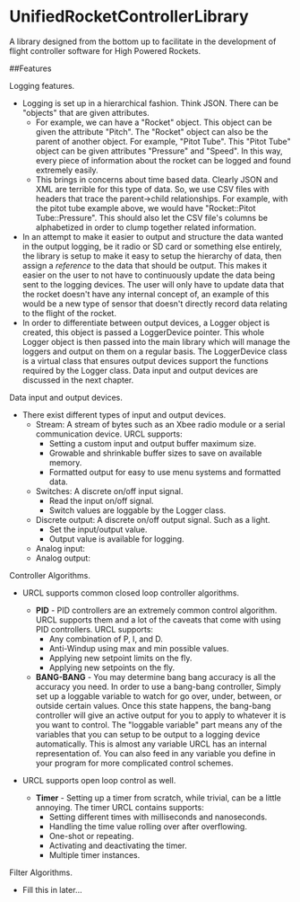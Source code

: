 # UnifiedRocketControllerLibrary
A library designed from the bottom up to facilitate in the development of flight controller software for High Powered Rockets.

##Features

Logging features. 
* Logging is set up in a hierarchical fashion. Think JSON. There can be "objects" that are given attributes. 
  * For example, we can have a "Rocket" object. This object can be given the attribute "Pitch". The "Rocket" object can also be the parent of another object. For example, "Pitot Tube". This "Pitot Tube" object can be given attributes "Pressure" and "Speed". In this way, every piece of information about the rocket can be logged and found extremely easily. 
  * This brings in concerns about time based data. Clearly JSON and XML are terrible for this type of data. So, we use CSV files with headers that trace the parent->child relationships. For example, with the pitot tube example above, we would have "Rocket::Pitot Tube::Pressure". This should also let the CSV file's columns be alphabetized in order to clump together related information.  
* In an attempt to make it easier to output and structure the data wanted in the output logging, be it radio or SD card or something else entirely, the library is setup to make it easy to setup the hierarchy of data, then assign a *reference* to the data that should be output. This makes it easier on the user to not have to continuously update the data being sent to the logging devices. The user will only have to update data that the rocket doesn't have any internal concept of, an example of this would be a new type of sensor that doesn't directly record data relating to the flight of the rocket. 
* In order to differentiate between output devices, a Logger object is created, this object is passed a LoggerDevice pointer. This whole Logger object is then passed into the main library which will manage the loggers and output on them on a regular basis. The LoggerDevice class is a virtual class that ensures output devices support the functions required by the Logger class. Data input and output devices are discussed in the next chapter.   
  


Data input and output devices. 
* There exist different types of input and output devices. 
    * Stream: A stream of bytes such as an Xbee radio module or a serial communication device. URCL supports:
        * Setting a custom input and output buffer maximum size. 
        * Growable and shrinkable buffer sizes to save on available memory. 
        * Formatted output for easy to use menu systems and formatted data. 
    * Switches: A discrete on/off input signal. 
        * Read the input on/off signal. 
        * Switch values are loggable by the Logger class. 
    * Discrete output: A discrete on/off output signal. Such as a light. 
        * Set the input/output value. 
        * Output value is available for logging. 
    * Analog input:
    * Analog output:
    

Controller Algorithms.
* URCL supports common closed loop controller algorithms. 
    * **PID** - PID controllers are an extremely common control algorithm. URCL supports them and a lot of the caveats that come with using PID controllers. URCL supports: 
        * Any combination of P, I, and D.
        * Anti-Windup using max and min possible values.
        * Applying new setpoint limits on the fly. 
        * Applying new setpoints on the fly. 
    * **BANG-BANG** - You may determine bang bang accuracy is all the accuracy you need. In order to use a bang-bang controller, Simply set up a loggable variable to watch for go over, under, between, or outside certain values. Once this state happens, the bang-bang controller will give an active output for you to apply to whatever it is you want to control. The "loggable variable" part means any of the variables that you can setup to be output to a logging device automatically. This is almost any variable URCL has an internal representation of. You can also feed in any variable you define in your program for more complicated control schemes. 
    
* URCL supports open loop control as well. 
    * **Timer** - Setting up a timer from scratch, while trivial, can be a little annoying. The timer URCL contains supports:
        * Setting different times with milliseconds and nanoseconds.
        * Handling the time value rolling over after overflowing. 
        * One-shot or repeating.
        * Activating and deactivating the timer. 
        * Multiple timer instances.

Filter Algorithms.
* Fill this in later...

